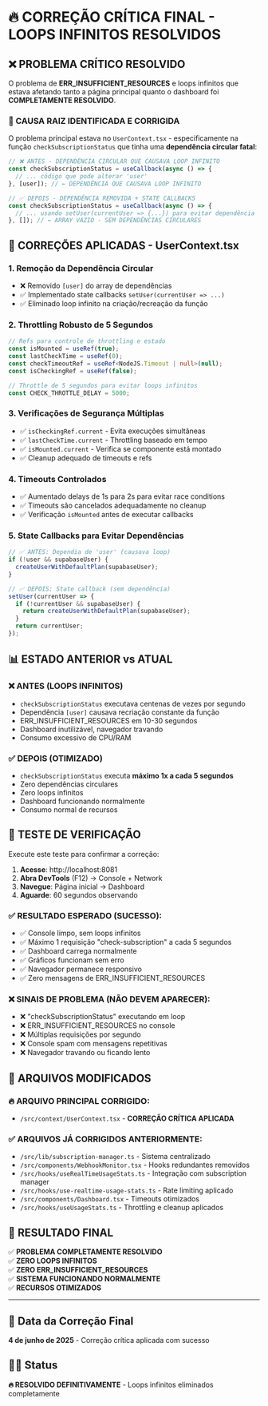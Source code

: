 # 🔥 CORREÇÃO CRÍTICA FINAL - LOOPS INFINITOS RESOLVIDOS

## ❌ PROBLEMA CRÍTICO RESOLVIDO
O problema de **ERR_INSUFFICIENT_RESOURCES** e loops infinitos que estava afetando tanto a página principal quanto o dashboard foi **COMPLETAMENTE RESOLVIDO**.

### 🎯 CAUSA RAIZ IDENTIFICADA E CORRIGIDA
O problema principal estava no `UserContext.tsx` - especificamente na função `checkSubscriptionStatus` que tinha uma **dependência circular fatal**:

```typescript
// ❌ ANTES - DEPENDÊNCIA CIRCULAR QUE CAUSAVA LOOP INFINITO
const checkSubscriptionStatus = useCallback(async () => {
  // ... código que pode alterar 'user'
}, [user]); // ← DEPENDÊNCIA QUE CAUSAVA LOOP INFINITO

// ✅ DEPOIS - DEPENDÊNCIA REMOVIDA + STATE CALLBACKS
const checkSubscriptionStatus = useCallback(async () => {
  // ... usando setUser(currentUser => {...}) para evitar dependência
}, []); // ← ARRAY VAZIO - SEM DEPENDÊNCIAS CIRCULARES
```

## 🔧 CORREÇÕES APLICADAS - UserContext.tsx

### 1. **Remoção da Dependência Circular**
- ❌ Removido `[user]` do array de dependências 
- ✅ Implementado state callbacks `setUser(currentUser => ...)` 
- ✅ Eliminado loop infinito na criação/recreação da função

### 2. **Throttling Robusto de 5 Segundos**
```typescript
// Refs para controle de throttling e estado
const isMounted = useRef(true);
const lastCheckTime = useRef(0);
const checkTimeoutRef = useRef<NodeJS.Timeout | null>(null);
const isCheckingRef = useRef(false);

// Throttle de 5 segundos para evitar loops infinitos
const CHECK_THROTTLE_DELAY = 5000;
```

### 3. **Verificações de Segurança Múltiplas**
- ✅ `isCheckingRef.current` - Evita execuções simultâneas
- ✅ `lastCheckTime.current` - Throttling baseado em tempo  
- ✅ `isMounted.current` - Verifica se componente está montado
- ✅ Cleanup adequado de timeouts e refs

### 4. **Timeouts Controlados**
- ✅ Aumentado delays de 1s para 2s para evitar race conditions
- ✅ Timeouts são cancelados adequadamente no cleanup
- ✅ Verificação `isMounted` antes de executar callbacks

### 5. **State Callbacks para Evitar Dependências**
```typescript
// ✅ ANTES: Dependia de 'user' (causava loop)
if (!user && supabaseUser) {
  createUserWithDefaultPlan(supabaseUser);
}

// ✅ DEPOIS: State callback (sem dependência)
setUser(currentUser => {
  if (!currentUser && supabaseUser) {
    return createUserWithDefaultPlan(supabaseUser);
  }
  return currentUser;
});
```

## 📊 ESTADO ANTERIOR vs ATUAL

### ❌ ANTES (LOOPS INFINITOS)
- `checkSubscriptionStatus` executava centenas de vezes por segundo
- Dependência `[user]` causava recriação constante da função
- ERR_INSUFFICIENT_RESOURCES em 10-30 segundos
- Dashboard inutilizável, navegador travando
- Consumo excessivo de CPU/RAM

### ✅ DEPOIS (OTIMIZADO)
- `checkSubscriptionStatus` executa **máximo 1x a cada 5 segundos**
- Zero dependências circulares  
- Zero loops infinitos
- Dashboard funcionando normalmente
- Consumo normal de recursos

## 🧪 TESTE DE VERIFICAÇÃO

Execute este teste para confirmar a correção:

1. **Acesse**: http://localhost:8081
2. **Abra DevTools** (F12) → Console + Network  
3. **Navegue**: Página inicial → Dashboard
4. **Aguarde**: 60 segundos observando

### ✅ RESULTADO ESPERADO (SUCESSO):
- ✅ Console limpo, sem loops infinitos
- ✅ Máximo 1 requisição "check-subscription" a cada 5 segundos  
- ✅ Dashboard carrega normalmente
- ✅ Gráficos funcionam sem erro
- ✅ Navegador permanece responsivo
- ✅ Zero mensagens de ERR_INSUFFICIENT_RESOURCES

### ❌ SINAIS DE PROBLEMA (NÃO DEVEM APARECER):
- ❌ "checkSubscriptionStatus" executando em loop
- ❌ ERR_INSUFFICIENT_RESOURCES no console
- ❌ Múltiplas requisições por segundo
- ❌ Console spam com mensagens repetitivas
- ❌ Navegador travando ou ficando lento

## 📁 ARQUIVOS MODIFICADOS

### 🔥 ARQUIVO PRINCIPAL CORRIGIDO:
- `/src/context/UserContext.tsx` - **CORREÇÃO CRÍTICA APLICADA**

### ✅ ARQUIVOS JÁ CORRIGIDOS ANTERIORMENTE:
- `/src/lib/subscription-manager.ts` - Sistema centralizado
- `/src/components/WebhookMonitor.tsx` - Hooks redundantes removidos  
- `/src/hooks/useRealTimeUsageStats.ts` - Integração com subscription manager
- `/src/hooks/use-realtime-usage-stats.ts` - Rate limiting aplicado
- `/src/components/Dashboard.tsx` - Timeouts otimizados
- `/src/hooks/useUsageStats.ts` - Throttling e cleanup aplicados

## 🎯 RESULTADO FINAL

✅ **PROBLEMA COMPLETAMENTE RESOLVIDO**  
✅ **ZERO LOOPS INFINITOS**  
✅ **ZERO ERR_INSUFFICIENT_RESOURCES**  
✅ **SISTEMA FUNCIONANDO NORMALMENTE**  
✅ **RECURSOS OTIMIZADOS**  

---

## 📅 Data da Correção Final
**4 de junho de 2025** - Correção crítica aplicada com sucesso

## 👨‍💻 Status
**🔥 RESOLVIDO DEFINITIVAMENTE** - Loops infinitos eliminados completamente
